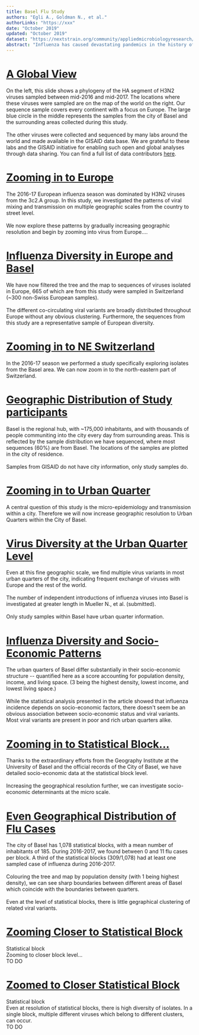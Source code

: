 ```yaml
---
title: Basel Flu Study
authors: "Egli A., Goldman N., et al."
authorLinks: "https://xxx"
date: "October 2019"
updated: "October 2019"
dataset: "https://nextstrain.org/community/appliedmicrobiologyresearch/Influenza-2016-2017/h3n2/ha?c=country&p=grid"
abstract: "Influenza has caused devastating pandemics in the history of humankind. But, even without pandemics, every year the high morbidity and mortality associated with non-pandemic influenza strains have a major impact on individual and public health. Interactions and dynamics of influenza transmission events have been described across different scales: globally, across continents, on university campuses, and within households. Therefore, it has become pressing to answer one of the key questions in influenza epidemiology: how influenza propagates within a city?"
---
```


# [A Global View](https://nextstrain.org/community/appliedmicrobiologyresearch/Influenza-2016-2017/h3n2/ha?c=country&p=grid)

On the left, this slide shows a phylogeny of the HA segment of H3N2 viruses sampled between mid-2016 and mid-2017. The locations where these viruses were sampled are on the map of the world on the right. Our sequence sample covers every continent with a focus on Europe. The large blue circle in the middle represents the samples from the city of Basel and the surrounding areas collected during this study.
<br><br>
The other viruses were collected and sequenced by many labs around the world and made available in the GISAID data base. We are grateful to these labs and the GISAID initiative for enabling such open and global analyses through data sharing. You can find a full list of data contributors [here](https://github.com/appliedmicrobiologyresearch/Influenza-2016-2017/blob/master/data_information/acknowledgement_table.tsv).

# [Zooming in to Europe](https://nextstrain.org/community/appliedmicrobiologyresearch/Influenza-2016-2017/h3n2/ha?p=grid&d=tree,entropy&r=country_europe&clade=root)

The 2016-17 European influenza season was dominated by H3N2 viruses from the 3c2.A group. In this study, we investigated the patterns of viral mixing and transmission on multiple geographic scales from the country to street level. 
<br><br>
We now explore these patterns by gradually increasing geographic resolution and begin by zooming into virus from Europe....

# [Influenza Diversity in Europe and Basel](https://nextstrain.org/community/appliedmicrobiologyresearch/Influenza-2016-2017/h3n2/ha?f_region=Europe&c=clade_membership&p=grid&r=country_europe&clade=root)

We have now filtered the tree and the map to sequences of viruses isolated in Europe, 665 of which are from this study were sampled in Switzerland (~300 non-Swiss European samples).
<br><br>
The different co-circulating viral variants are broadly distributed throughout Europe without any obvious clustering. Furthermore, the sequences from this study are a representative sample of European diversity.

# [Zooming in to NE Switzerland](https://nextstrain.org/community/appliedmicrobiologyresearch/Influenza-2016-2017/h3n2/ha?f_region=Europe&f_country=Germany,Switzerland,France&c=city&p=grid&r=city&d=tree,entropy&clade=root)

In the 2016-17 season we performed a study specifically exploring isolates from the Basel area. We can now zoom in to the north-eastern part of Switzerland.

# [Geographic Distribution of Study participants](https://nextstrain.org/community/appliedmicrobiologyresearch/Influenza-2016-2017/h3n2/ha?f_region=Europe&f_country=Germany,Switzerland,France&c=city&p=grid&r=city&clade=root)

Basel is the regional hub, with ~175,000 inhabitants, and with thousands of people communiting into the city every day from surrounding areas. This is reflected by the sample distribution we have sequenced, where most sequences (60%) are from Basel. The locations of the samples are plotted in the city of residence.
<br><br>
Samples from GISAID do not have city information, only study samples do.

# [Zooming in to Urban Quarter](https://nextstrain.org/community/appliedmicrobiologyresearch/Influenza-2016-2017/h3n2/ha?c=quarter&f_city=Basel&p=grid&r=quarter&d=tree,entropy&clade=root)

A central question of this study is the micro-epidemiology and transmission within a city. Therefore we will now increase geographic resolution to Urban Quarters within the City of Basel.

# [Virus Diversity at the Urban Quarter Level](https://nextstrain.org/community/appliedmicrobiologyresearch/Influenza-2016-2017/h3n2/ha?c=quarter&f_city=Basel&p=grid&r=quarter&clade=root)

Even at this fine geographic scale, we find multiple virus variants in most urban quarters of the city, indicating frequent exchange of viruses with Europe and the rest of the world.
<br><br>
The number of independent introductions of influenza viruses into Basel is investigated at greater length in Mueller N., et al. (submitted).
<br><br>
Only study samples within Basel have urban quarter information.

# [Influenza Diversity and Socio-Economic Patterns](https://nextstrain.org/community/appliedmicrobiologyresearch/Influenza-2016-2017/h3n2/ha?c=Social_Score_sum&f_city=Basel&p=grid&r=quarter&clade=root)

The urban quarters of Basel differ substantially in their socio-economic structure -- quantified here as a score accounting for population density, income, and living space. (3 being the highest density, lowest income, and lowest living space.)
<br><br>
While the statistical analysis presented in the article showed that influenza incidence depends on socio-economic factors, there doesn't seem be an obvious association between socio-economic status and viral variants. Most viral variants are present in poor and rich urban quarters alike.

# [Zooming in to Statistical Block...](https://nextstrain.org/community/appliedmicrobiologyresearch/Influenza-2016-2017/h3n2/ha?c=Einwohner_proHektare_Klassifiziert&f_city=Bettingen,Riehen,Basel&d=tree,entropy&r=block&clade=root)

Thanks to the extraordinary efforts from the Geography Institute at the University of Basel and the official records of the City of Basel, we have detailed socio-economic data at the statistical block level. 
<br><br>
Increasing the geographical resolution further, we can investigate socio-economic determinants at the micro scale.

# [Even Geographical Distribution of Flu Cases](https://nextstrain.org/community/appliedmicrobiologyresearch/Influenza-2016-2017/h3n2/ha?c=Einwohner_proHektare_Klassifiziert&f_city=Bettingen,Riehen,Basel&r=block&clade=root)

The city of Basel has 1,078 statistical blocks, with a mean number of inhabitants of 185. During 2016-2017, we found between 0 and 11 flu cases per block. A third of the statistical blocks (309/1,078) had at least one sampled case of influenza during 2016-2017.
<br><br>
Colouring the tree and map by population density (with 1 being highest density), we can see sharp boundaries between different areas of Basel which coincide with the boundaries between quarters.
<br><br>
Even at the level of statistical blocks, there is little gegraphical clustering of related viral variants.

# [Zooming Closer to Statistical Block](https://nextstrain.org/community/appliedmicrobiologyresearch/Influenza-2016-2017/h3n2/ha?c=Einwohner_proHektare_Klassifiziert&f_city=Bettingen,Riehen,Basel&d=tree,entropy&p=grid&r=block&clade=root)

Statistical block
<br>
Zooming to closer block level...
<br>
TO DO

# [Zoomed to Closer Statistical Block](https://nextstrain.org/community/appliedmicrobiologyresearch/Influenza-2016-2017/h3n2/ha?c=Reineinkommen_Klassizfiziert&p=grid&r=block&clade=root)

Statistical block
<br>
Even at resolution of statistical blocks, there is high diversity of isolates. In a single block, multiple different viruses which belong to different clusters, can occur.
<br>
TO DO